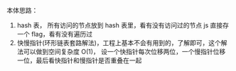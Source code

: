 本体思路：

1. hash 表， 所有访问的节点放到 hash 表里，看有没有访问过的节点
   js 直接存一个 flag，看有没有遍历过
2. 快慢指针(环形链表套路解法)，工程上基本不会有用到的，了解即可，这个解法可以做到空间复杂度 O(1)，
   设一个快指针每次位移两位，一个慢指针位移一位，最后看快指针和慢指针是否重叠在一起
